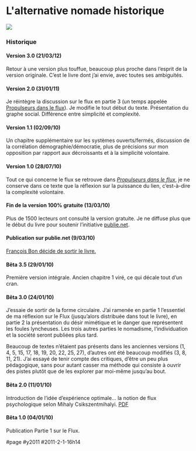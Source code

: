 # L'alternative nomade historique

![](_i/couv1024.png)

### Historique

#### Version 3.0 (21/03/12)

Retour à une version plus touffue, beaucoup plus proche dans l’esprit de la version originale. C’est le livre dont j’ai envie, avec toutes ses ambiguités.

#### Version 2.0 (31/01/11)

Je réintègre la discussion sur le flux en partie 3 (un temps appelée [Propulseurs dans le flux](../page/propulseurs-dans-le-flux.md)). Je modifie le tout début du texte. Présentation du graphe social. Différence entre simplicité et complexité.

#### Version 1.1 (02/09/10)

Un chapitre supplémentaire sur les systèmes ouverts/fermés, discussion de la corrélation démographie/démocratie, plus de précisions sur mon opposition par rapport aux décroissants et à la simplicité volontaire.

#### Version 1.0 (28/07/10)

Tout ce qui concerne le flux se retrouve dans *[Propulseurs dans le flux](../page/propulseurs-dans-le-flux.md)*, je ne conserve dans ce texte que la réflexion sur la puissance du lien, c’est-à-dire la complexité volontaire.

#### Fin de la version 100% gratuite (13/03/10)

Plus de 1500 lecteurs ont consulté la version gratuite. Je ne diffuse plus que le début du livre pour soutenir l’initiative [publie.net](http://www.publie.net/tnc/spip.php?article314).

#### Publication sur publie.net (9/03/10)

[François Bon décide de sortir le livre.](../2010/3/sortir-du-consumerisme.md)

#### Bêta 3.5 (29/01/10)

Première version intégrale. Ancien chapitre 1 viré, ce qui décale tout d’un cran.

#### Bêta 3.0 (24/01/10)

J’essaie de sortir de la forme circulaire. J’ai ramenée en partie 1 l’essentiel de ma réflexion sur le Flux (jusqu’alors distribuée dans tout le livre), en partie 2 la présentation du désir mimétique et le danger que représentent les foules lyncheuses. Les trois autres parties le nomadisme, l’individuation et la société seront publiées plus tard.

Beaucoup de textes n’étaient pas présents dans les anciennes versions (1, 4, 5, 15, 17, 18, 19, 20, 22, 25, 27), d’autres ont été beaucoup modifiés (3, 8, 11, 21). J’ai essayé de tenir compte des critiques, d’être un peu plus pédagogique, sans pour autant casser ma méthode qui consiste à ouvrir des pistes plutôt que de les explorer par moi-même jusqu’au bout.

#### Bêta 2.0 (11/01/10)

Introduction de l’idée d’expérience optimale… la notion de flux psychologique selon Mihaly Csikszentmihalyi. [PDF](http://blog.tcrouzet.com/files_tc/anbeta2.0.pdf)

#### Bêta 1.0 (04/01/10)

Publication Partie 1 sur le Flux.

#page #y2011 #2011-2-1-16h14
